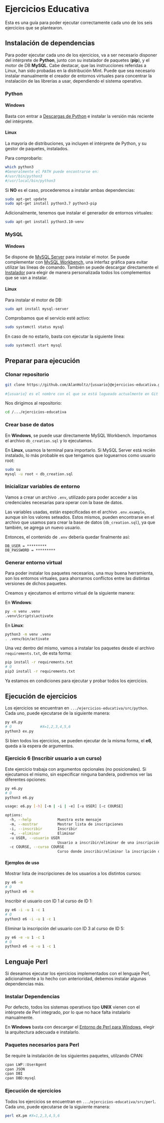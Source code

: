# Ejercicios Educativa

Esta es una guía para poder ejecutar correctamente cada uno de los seis ejercicios que se plantearon.
  
## Instalación de dependencias

Para poder ejecutar cada uno de los ejercicios, va a ser necesario disponer del intérprete de **Python**, junto con su instalador de paquetes (**pip**), y el motor de DB **MySQL**. Cabe destacar, que las instrucciones referidas a Linux, han sido probadas en la distribución Mint. Puede que sea necesario instalar manualmente el creador de entornos virtuales para concentrar la instalación de las librerías a usar, dependiendo el sistema operativo.

### Python  

#### Windows

Basta con entrar a [Descargas de Python](https://www.python.org/downloads/windows/) e instalar la versión más reciente del intérprete.

#### Linux

La mayoría de distribuciones, ya incluyen el intérprete de Python, y su gestor de paquetes, instalados.

Para comprobarlo:

```bash
which python3
#Generalmente el PATH puede encontrarse en:
#/usr/bin/python3
#/usr/local/bin/python3
```

Si **NO** es el caso, procederemos a instalar ambas dependencias:

```bash
sudo apt-get update
sudo apt-get install python3.7 python3-pip
```

Adicionalmente, tenemos que instalar el generador de entornos virtuales:

```bash
sudo apt-get install python3.10-venv
```

### MySQL

#### Windows

Se dispone de [MySQL Server](https://dev.mysql.com/downloads/mysql/) para instalar el motor. Se puede complementar con [MySQL Workbench](https://dev.mysql.com/downloads/workbench/), una interfaz gráfica para evitar utilizar las líneas de comando. También se puede descargar directamente el [Instalador](https://dev.mysql.com/downloads/installer/) para elegir de manera personalizada todos los complementos que se van a instalar.

#### Linux

Para instalar el motor de DB:

```bash
sudo apt install mysql-server
```

Comprobamos que el servicio esté activo:

```bash
sudo systemctl status mysql
```

En caso de no estarlo, basta con ejecutar la siguiente línea:

```bash
sudo systemctl start mysql
```

## Preparar para ejecución  

### Clonar repositorio

```bash
git clone https://github.com/AlanHoltz/{usuario}@ejercicios-educativa.git
  
#{usuario} es el nombre con el que se está logueado actualmente en Git
```

Nos dirigimos al repositorio:

```bash
cd /.../ejercicios-educativa
```

### Crear base de datos

En **Windows**, se puede usar directamente MySQL Workbench. Importamos el archivo `db_creation.sql` y lo ejecutamos.

En **Linux**, usamos la terminal para importarlo. Si MySQL Server está recién instalado, lo más probable es que tengamos que loguearnos como usuario root:  

```bash
sudo su
mysql -u root < db_creation.sql
```

### Inicializar variables de entorno  

Vamos a crear un archivo `.env`, utilizado para poder acceder a las credenciales necesarias para operar con la base de datos.

Las variables usadas, están especificadas en el archivo `.env.example`, aunque sin los valores seteados. Estos mismos, pueden encontrarse en el archivo que usamos para crear la base de datos (`db_creation.sql`), ya que también, se agrega un nuevo usuario.

Entonces, el contenido de `.env` debería quedar finalmente así:

```
DB_USER = *********
DB_PASSWORD = *********
```

### Generar entorno virtual

Para poder instalar los paquetes necesarios, una muy buena herramienta, son los entornos virtuales, para ahorrarnos conflictos entre las distintas versiones de dichos paquetes.

Creamos y ejecutamos el entorno virtual de la siguiente manera:

En **Windows**:

```bash
py -m venv .venv
.venv\Scripts\activate
```

En **Linux**:

```bash
python3 -m venv .venv
. .venv/bin/activate
```

Una vez dentro del mismo, vamos a instalar los paquetes desde el archivo `requirements.txt`, de esta forma:

```bash
pip install -r requirements.txt
# O 
pip3 install -r requirements.txt
```

Ya estamos en condiciones para ejecutar y probar todos los ejercicios.

## Ejecución de ejercicios

Los ejercicios se encuentran en `.../ejercicios-educativa/src/python`. Cada uno, puede ejecutarse de la siguiente manera:

```bash
py eX.py
# O 			#X=1,2,3,4,5,6
python3 ex.py
```

Si bien todos los ejercicios, se pueden ejecutar de la misma forma, el **e6**, queda a la espera de argumentos.

### Ejercicio 6 (Inscribir usuario a un curso)

Este ejercicio trabaja con argumentos opcionales (no posicionales). Si ejecutamos el mismo, sin especificar ninguna bandera, podremos ver las diferentes opciones:

```bash
py e6.py
# O 
python3 e6.py
```

```bash
usage: e6.py [-h] [-m | -i | -e] [-u USER] [-c COURSE]

options:
  -h, --help            Muestra este mensaje
  -m, --mostrar         Mostrar lista de inscripciones
  -i, --inscribir       Inscribir
  -e, --eliminar        Eliminar
  -u USER, --usuario USER
                        Usuario a inscribir/eliminar de una inscripción
  -c COURSE, --curso COURSE
                        Curso donde inscribir/eliminar la inscripción del usuario
```

#### Ejemplos de uso

Mostrar lista de inscripciones de los usuarios a los distintos cursos:

```bash
py e6 -m
# O
python3 e6 -m
```
Inscribir el usuario con ID 1 al curso de ID 1:

```bash
py e6 -i -u 1 -c 1
# O
python3 e6 -i -u 1 -c 1
```

Eliminar la inscripción del usuario con ID 3 al curso de ID 5:

```bash
py e6 -e -u 1 -c 1
# O
python3 e6 -e -u 1 -c 1
```

## Lenguaje Perl

Si deseamos ejecutar los ejercicios implementados con el lenguaje Perl, adicionalmente a lo hecho con anterioridad, debemos instalar algunas dependencias más.

### Instalar Dependencias

Por defecto, todos los sistemas operativos tipo **UNIX** vienen con el intérprete de Perl integrado, por lo que no hace falta instalarlo manualmente.

En **Windows** basta con descargar el [Entorno de Perl para Windows](https://strawberryperl.com/), elegir la arquitectura adecuada e instalarlo.

### Paquetes necesarios para Perl

Se require la instalación de los siguientes paquetes, utilzando CPAN:

```bash
cpan LWP::UserAgent
cpan JSON
cpan DBI
cpan DBD:mysql
```

### Ejecución de ejercicios

Todos los ejercicios se encuentran en `.../ejercicios-educativa/src/perl`. Cada uno, puede ejecutarse de la siguiente manera:

```bash
perl eX.pm #X=1,2,3,4,5,6
```